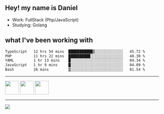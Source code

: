 ## Hey! my name is Daniel

- Work: FullStack (Php/JavaScript)
- Studying: Golang

## what I've been working with
<!--START_SECTION:waka-->

```txt
TypeScript   12 hrs 54 mins  ███████████▒░░░░░░░░░░░░░   45.72 %
PHP          11 hrs 22 mins  ██████████░░░░░░░░░░░░░░░   40.30 %
YAML         1 hr 13 mins    █░░░░░░░░░░░░░░░░░░░░░░░░   04.34 %
JavaScript   1 hr 9 mins     █░░░░░░░░░░░░░░░░░░░░░░░░   04.09 %
Bash         26 mins         ▒░░░░░░░░░░░░░░░░░░░░░░░░   01.54 %
```

<!--END_SECTION:waka-->
    

<hr>
<div>
    <img height="45" src="https://img.icons8.com/color/48/000000/nodejs.png"/>
    <img height="45" src="https://www.vectorlogo.zone/logos/golang/golang-ar21.svg">
    <img height="45" src="https://www.vectorlogo.zone/logos/nestjs/nestjs-icon.svg">
</div>
<hr>
<div>
    <a href="https://www.linkedin.com/in/daniel-lucas-bb7b82193/" target="_blank">
        <img src="https://img.shields.io/badge/LinkedIn-0077B5?style=for-the-badge&logo=linkedin&logoColor=white">
    </a>
</div>
